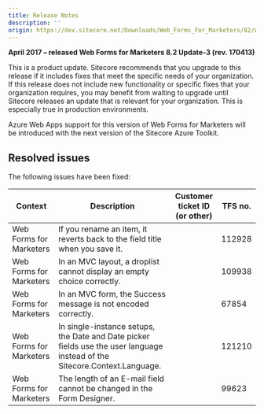 ```yaml
---
title: Release Notes
description: ''
origin: https://dev.sitecore.net/Downloads/Web_Forms_For_Marketers/82/Web_Forms_For_Marketers_82_Update3/Release_Notes
---
```


**April 2017 – released Web Forms for Marketers 8.2 Update-3 (rev. 170413)**

This is a product update. Sitecore recommends that you upgrade to this release if it includes fixes that meet the specific needs of your organization. If this release does not include new functionality or specific fixes that your organization requires, you may benefit from waiting to upgrade until Sitecore releases an update that is relevant for your organization. This is especially true in production environments.

Azure Web Apps support for this version of Web Forms for Marketers will be introduced with the next version of the Sitecore Azure Toolkit.

## Resolved issues

The following issues have been fixed:

 | Context | Description | Customer ticket ID (or other) | TFS no. |
 | --- | --- | --- | --- |
 | Web Forms for Marketers | If you rename an item, it reverts back to the field title when you save it. |  | 112928 |
 | Web Forms for Marketers | In an MVC layout, a droplist cannot display an empty choice correctly. |  | 109938 |
 | Web Forms for Marketers | In an MVC form, the Success message is not encoded correctly. |  | 67854 |
 | Web Forms for Marketers | In single-instance setups, the Date and Date picker fields use the user language instead of the Sitecore.Context.Language. |  | 121210 |
 | Web Forms for Marketers | The length of an E-mail field cannot be changed in the Form Designer. |  | 99623 |